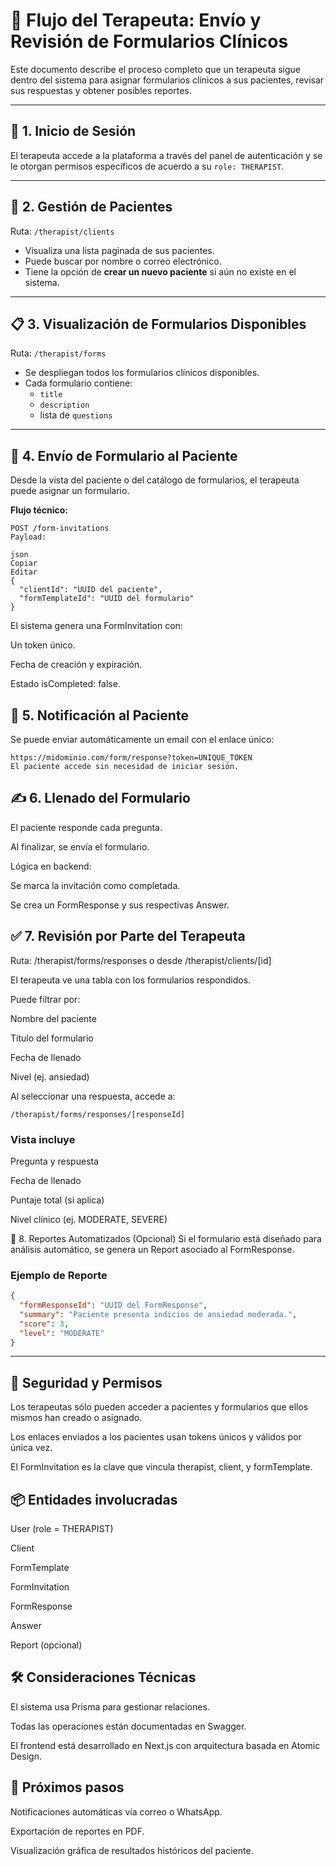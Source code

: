 # 🧠 Flujo del Terapeuta: Envío y Revisión de Formularios Clínicos

Este documento describe el proceso completo que un terapeuta sigue dentro del sistema para asignar formularios clínicos a sus pacientes, revisar sus respuestas y obtener posibles reportes.

---

## 🚪 1. Inicio de Sesión

El terapeuta accede a la plataforma a través del panel de autenticación y se le otorgan permisos específicos de acuerdo a su `role: THERAPIST`.

---

## 👥 2. Gestión de Pacientes

Ruta: `/therapist/clients`

- Visualiza una lista paginada de sus pacientes.
- Puede buscar por nombre o correo electrónico.
- Tiene la opción de **crear un nuevo paciente** si aún no existe en el sistema.

---

## 📋 3. Visualización de Formularios Disponibles

Ruta: `/therapist/forms`

- Se despliegan todos los formularios clínicos disponibles.
- Cada formulario contiene:
  - `title`
  - `description`
  - lista de `questions`

---

## 📨 4. Envío de Formulario al Paciente

Desde la vista del paciente o del catálogo de formularios, el terapeuta puede asignar un formulario.

**Flujo técnico:**

```http
POST /form-invitations
Payload:

json
Copiar
Editar
{
  "clientId": "UUID del paciente",
  "formTemplateId": "UUID del formulario"
}
```

El sistema genera una FormInvitation con:

Un token único.

Fecha de creación y expiración.

Estado isCompleted: false.

## 📩 5. Notificación al Paciente

Se puede enviar automáticamente un email con el enlace único:

```plaintext
https://midominio.com/form/response?token=UNIQUE_TOKEN
El paciente accede sin necesidad de iniciar sesión.
```

## ✍️ 6. Llenado del Formulario

El paciente responde cada pregunta.

Al finalizar, se envía el formulario.

Lógica en backend:

Se marca la invitación como completada.

Se crea un FormResponse y sus respectivas Answer.

## ✅ 7. Revisión por Parte del Terapeuta

Ruta: /therapist/forms/responses o desde /therapist/clients/[id]

El terapeuta ve una tabla con los formularios respondidos.

Puede filtrar por:

Nombre del paciente

Título del formulario

Fecha de llenado

Nivel (ej. ansiedad)

Al seleccionar una respuesta, accede a:

```http
/therapist/forms/responses/[responseId]
```

### Vista incluye

Pregunta y respuesta

Fecha de llenado

Puntaje total (si aplica)

Nivel clínico (ej. MODERATE, SEVERE)

📄 8. Reportes Automatizados (Opcional)
Si el formulario está diseñado para análisis automático, se genera un Report asociado al FormResponse.

### Ejemplo de Reporte

```json
{
  "formResponseId": "UUID del FormResponse",
  "summary": "Paciente presenta indicios de ansiedad moderada.",
  "score": 3,
  "level": "MODERATE"
}
```

---

## 🔐 Seguridad y Permisos

Los terapeutas sólo pueden acceder a pacientes y formularios que ellos mismos han creado o asignado.

Los enlaces enviados a los pacientes usan tokens únicos y válidos por única vez.

El FormInvitation es la clave que vincula therapist, client, y formTemplate.

## 📦 Entidades involucradas

User (role = THERAPIST)

Client

FormTemplate

FormInvitation

FormResponse

Answer

Report (opcional)

## 🛠️ Consideraciones Técnicas

El sistema usa Prisma para gestionar relaciones.

Todas las operaciones están documentadas en Swagger.

El frontend está desarrollado en Next.js con arquitectura basada en Atomic Design.

## 📌 Próximos pasos

 Notificaciones automáticas vía correo o WhatsApp.

 Exportación de reportes en PDF.

 Visualización gráfica de resultados históricos del paciente.
